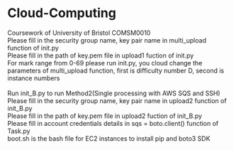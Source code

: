 # Cloud-Computing
Coursework of University of Bristol COMSM0010 <br>
Please fill in the security group name, key pair name in multi_upload function of init.py <br>
Please fill in the path of key.pem file in upload1 fuction of init.py <br>
For mark range from 0-69 please run init.py, you cloud change the parameters of multi_upload function, first is difficulty number D, second is instance numbers <br>
<br>
Run init_B.py to run Method2(Single processing with AWS SQS and SSH) <br>
Please fill in the security group name, key pair name in upload2 function of init_B.py <br>
Please fill in the path of key.pem file in upload2 fuction of init_B.py <br>
Please fill in account credentials details in sqs = boto.client() function of Task.py <br>
boot.sh is the bash file for EC2 instances to install pip and boto3 SDK <br>

